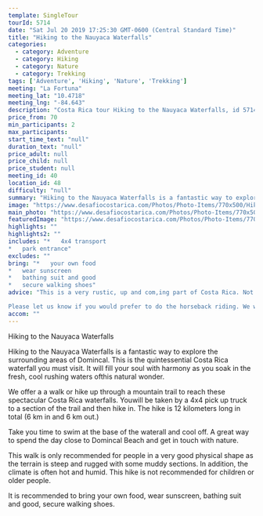 ```yaml
---
template: SingleTour
tourId: 5714
date: "Sat Jul 20 2019 17:25:30 GMT-0600 (Central Standard Time)"
title: "Hiking to the Nauyaca Waterfalls"
categories: 
  - category: Adventure
  - category: Hiking
  - category: Nature
  - category: Trekking
tags: ['Adventure', 'Hiking', 'Nature', 'Trekking']
meeting: "La Fortuna"
meeting_lat: "10.4718"
meeting_lng: "-84.643"
description: "Costa Rica tour Hiking to the Nauyaca Waterfalls, id 5714"
price_from: 70
min_participants: 2
max_participants: 
start_time_text: "null"
duration_text: "null"
price_adult: null
price_child: null
price_student: null
meeting_id: 40
location_id: 48
difficulty: "null"
summary: "Hiking to the Nauyaca Waterfalls is a fantastic way to explore the surrounding areas of Domincal. This is the quintessential Costa Rica waterfall you must visit. It will fill your soul with harmony as you soak in the fresh, cool rushing waters ofthis natural wonder."
image: "https://www.desafiocostarica.com/Photos/Photo-Items/770x500/Hiking-to-the-Nauyaca-Waterfalls-1515465333.jpg"
main_photo: "https://www.desafiocostarica.com/Photos/Photo-Items/770x500/Hiking-to-the-Nauyaca-Waterfalls-1515465333.jpg"
featuredImage: "https://www.desafiocostarica.com/Photos/Photo-Items/770x500/Hiking-to-the-Nauyaca-Waterfalls-1515465333.jpg"
highlights: ""
highlights2: ""
includes: "*   4x4 transport
*   park entrance"
excludes: ""
bring: "*   your own food
*   wear sunscreen
*   bathing suit and good
*   secure walking shoes"
advice: "This is a very rustic, up and com,ing part of Costa Rica. Not all tours and services run during the low season, so be sure to check with us first before making plans to visit here. This is one of our favorite things to do in Domincal Costa Rica!

Please let us know if you would prefer to do the horseback riding. We will have to check availability and will needto know your riding ability and size. Our horses are smaller-stature work horses and we do not allow passengers over 190lbs to ride. Thank you for understanding."
accom: ""
---
```

Hiking to the Nauyaca Waterfalls

Hiking to the Nauyaca Waterfalls is a fantastic way to explore the surrounding areas of Domincal. This is the quintessential Costa Rica waterfall you must visit. It will fill your soul with harmony as you soak in the fresh, cool rushing waters ofthis natural wonder.

We offer a a walk or hike up through a mountain trail to reach these spectacular Costa Rica waterfalls. Youwill be taken by a 4x4 pick up truck to a section of the trail and then hike in. The hike is 12 kilometers long in total (6 km in and 6 km out.)

Take you time to swim at the base of the waterall and cool off. A great way to spend the day close to Domincal Beach and get in touch with nature.

This walk is only recommended for people in a very good physical shape as the terrain is steep and rugged with some muddy sections. In addition, the climate is often hot and humid. This hike is not recommended for children or older people.

It is recommended to bring your own food, wear sunscreen, bathing suit and good, secure walking shoes.